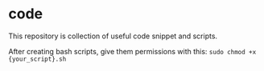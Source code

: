 # code
This repository is collection of useful code snippet and scripts.

After creating bash scripts, give them permissions with this:
`sudo chmod +x {your_script}.sh`
